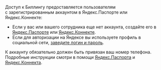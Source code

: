 Доступ к Биллингу предоставляется пользователям с зарегистрированным аккаунтом в Яндекс.Паспорте или Яндекс.Коннекте: 
 
 - Если у вас или вашего сотрудника еще нет аккаунта, создайте его в [Яндекс.Паспорте](https://passport.yandex.ru/registration) или [Яндекс.Коннекте](https://yandex.ru/support/connect/org-structure.html#org-structure__manage-user). 
 - Если для авторизации на Яндексе вы используете профиль в социальной сети, [заведите логин и пароль](https://passport.yandex.ru/passport?mode=postregistration&create_login=1). 
 
К аккаунту обязательно должен быть привязан ваш номер телефона. Подробные инструкции смотри в помощи [Яндекс.Паспорта](https://yandex.ru/support/passport/authorization/registration.html) и [Яндекс.Коннекта](https://yandex.ru/support/connect/org-structure.html).